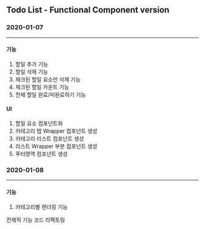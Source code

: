 ## Todo List - Functional Component version

### 2020-01-07
<hr />

#### 기능
1. 할일 추가 기능
2. 할일 삭제 기능
3. 체크된 할일 요소만 삭제 기능
4. 체크된 할일 카운트 기능
5. 전체 할일 완료/미완료하기 기능

#### UI
1. 할일 요소 컴포넌트화
1. 카테고리 탭 Wrapper 컴포넌트 생성
2. 카테고리 리스트 컴포넌트 생성
3. 리스트 Wrapper 부분 컴포넌트 생성
3. 푸터영역 컴포넌트 생성

### 2020-01-08
<hr />

#### 기능
1. 카테고리별 렌더링 기능

전체적 기능 코드 리펙토링